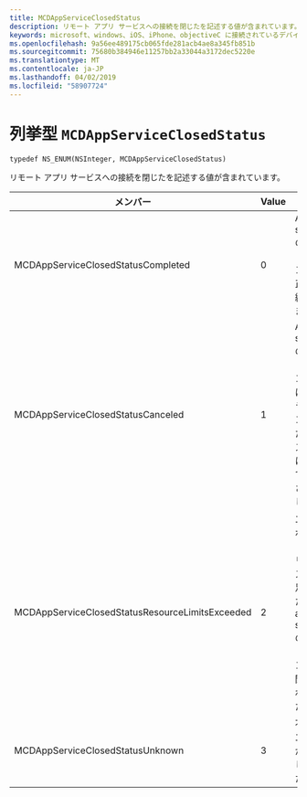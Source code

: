 ```yaml
---
title: MCDAppServiceClosedStatus
description: リモート アプリ サービスへの接続を閉じたを記述する値が含まれています。
keywords: microsoft、windows、iOS、iPhone、objectiveC に接続されているデバイス、プロジェクトのローマ
ms.openlocfilehash: 9a56ee489175cb065fde281acb4ae8a345fb851b
ms.sourcegitcommit: 75680b384946e11257bb2a33044a3172dec5220e
ms.translationtype: MT
ms.contentlocale: ja-JP
ms.lasthandoff: 04/02/2019
ms.locfileid: "58907724"
---
```

# <a name="enum-mcdappserviceclosedstatus"></a>列挙型 `MCDAppServiceClosedStatus`

```
typedef NS_ENUM(NSInteger, MCDAppServiceClosedStatus)
```

リモート アプリ サービスへの接続を閉じたを記述する値が含まれています。

|メンバー   |Value   |説明   |
|--------|-------|-------------|
|MCDAppServiceClosedStatusCompleted |0| App service のエンドポイントが正常に終了します。|
|MCDAppServiceClosedStatusCanceled |1| App service のエンドポイントは、クライアントまたはシステムによって終了されました。|
|MCDAppServiceClosedStatusResourceLimitsExceeded |2| エンドポイントは、リソースが不足したため、app service のエンドポイントが閉じられました。|
|MCDAppServiceClosedStatusUnknown |3| 不明なエラーが発生しました。|